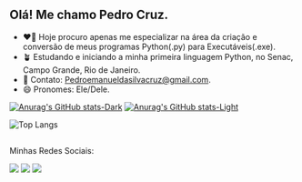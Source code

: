 ## Olá! Me chamo Pedro Cruz.

- ❤️‍🔥 Hoje procuro apenas me especializar na área da criação e conversão de meus programas Python(.py) para Executáveis(.exe).
- 🪴 Estudando e iniciando a minha primeira linguagem Python, no Senac, Campo Grande, Rio de Janeiro.
- 📨 Contato: Pedroemanueldasilvacruz@gmail.com. 
- 😄 Pronomes: Ele/Dele.

[![Anurag's GitHub stats-Dark](https://github-readme-stats.vercel.app/api?username=PedCruz\&show_icons=true\&theme=dark#gh-dark-mode-only)](https://github.com/anuraghazra/github-readme-stats#responsive-card-theme#gh-dark-mode-only)
[![Anurag's GitHub stats-Light](https://github-readme-stats.vercel.app/api?username=PedCruz\&show_icons=true\&theme=default#gh-light-mode-only)](https://github.com/anuraghazra/github-readme-stats#responsive-card-theme#gh-light-mode-only)


![Top Langs](https://github-readme-stats.vercel.app/api/top-langs/?username=PedCruz&layout=compact) 
                                                                                                    
##
Minhas Redes Sociais:

<a href="https://www.youtube.com/@PedCruz17" target="_blank"><img src="https://img.shields.io/badge/YouTube-FF0000?style-for-the-badge&logo=youtube&logoColor=white"
target="_blank"></a>
<a href="https://www.instagram.com/pedcruz_18/" target="_blank"><img src="https://img.shields.io/badge/-Instagram-%23E4405F?style-for-the-badge&logo=instagram&logoColor=white"
target="_blank"></a>
<a href="https://www.linkedin.com/in/" target="_blank"><img src="https://img.shields.io/badge/-LinkedIn-%230077B5?style-for-the-badge&logo=linkedin&logoColor=white" target="_blank"></a>
